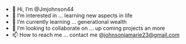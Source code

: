 - 👋 Hi, I’m @Jmjohnson44
- 👀 I’m interested in ... learning new aspects in life
- 🌱 I’m currently learning ... generational wealth
- 💞️ I’m looking to collaborate on ... up coming projects an more 
- 📫 How to reach me ... contact me @johnsonjamarie23@gmail.com

<!---
Jmjohnson44/Jmjohnson44 is a ✨ special ✨ repository because its `README.md` (this file) appears on your GitHub profile.
You can click the Preview link to take a look at your changes.
--->

